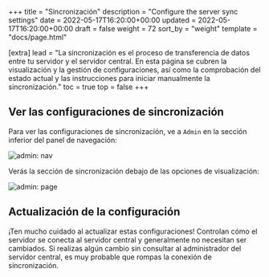 +++
title = "Sincronización"
description = "Configure the server sync settings"
date = 2022-05-17T16:20:00+00:00
updated = 2022-05-17T16:20:00+00:00
draft = false
weight = 72
sort_by = "weight"
template = "docs/page.html"

[extra]
lead = "La sincronización es el proceso de transferencia de datos entre tu servidor y el servidor central. En esta página se cubren la visualización y la gestión de configuraciones, así como la comprobación del estado actual y las instrucciones para iniciar manualmente la sincronización."
toc = true
top = false
+++

## Ver las configuraciones de sincronización

Para ver las configuraciones de sincronización, ve a  `Admin` en la sección inferior del panel de navegación:

![admin: nav](/docs/administration/images/admin_nav.png)

Verás la sección de sincronización debajo de las opciones de visualización:

![admin: page](/docs/administration/images/administration.png)

## Actualización de la configuración

¡Ten mucho cuidado al actualizar estas configuraciones! Controlan cómo el servidor se conecta al servidor central y generalmente no necesitan ser cambiados. Si realizas algún cambio sin consultar al administrador del servidor central, es muy probable que rompas la conexión de sincronización.

